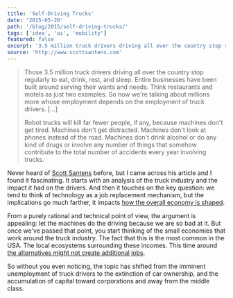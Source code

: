 ```yaml
---
title: 'Self-Driving Trucks'
date: '2015-05-20'
path: '/blog/2015/self-driving-trucks/'
tags: ['idea', 'ai', 'mobility']
featured: false
excerpt: '3.5 million truck drivers driving all over the country stop regularly to eat, drink, rest, and sleep. Millions more whose employment depends on the employment of truck drivers. What would happen to these economies when trucks are not driven by humans anymore?'
source: 'http://www.scottsantens.com'
---
```


> Those 3.5 million truck drivers driving all over the country stop regularly to eat, drink, rest, and sleep. Entire businesses have been built around serving their wants and needs. Think restaurants and motels as just two examples. So now we're talking about millions more whose employment depends on the employment of truck drivers. [...]
>
> Robot trucks will kill far fewer people, if any, because machines don't get tired. Machines don't get distracted. Machines don't look at phones instead of the road. Machines don't drink alcohol or do any kind of drugs or involve any number of things that somehow contribute to the total number of accidents every year involving trucks.

Never heard of [Scott Santens](http://www.scottsantens.com) before, but I came across his article and I found it fascinating. It starts with an analysis of the truck industry and the impact it had on the drivers. And then it touches on the key question: we tend to think of technology as a job replacement mechanism, but the implications go much farther, it impacts [how the overall economy is shaped](/blog/2015/electric-car).

From a purely rational and technical point of view, the argument is appealing: let the machines do the driving because we are so bad at it. But once we've passed that point, you start thinking of the small economies that work around the truck industry. The fact that this is the most common in the USA. The local ecosystems surrounding these incomes. This time around [the alternatives might not create additional jobs](https://www.youtube.com/watch?v=7Pq-S557XQU).

So without you even noticing, the topic has shifted from the imminent unemployment of truck drivers to the extinction of car ownership, and the accumulation of capital toward corporations and away from the middle class.
